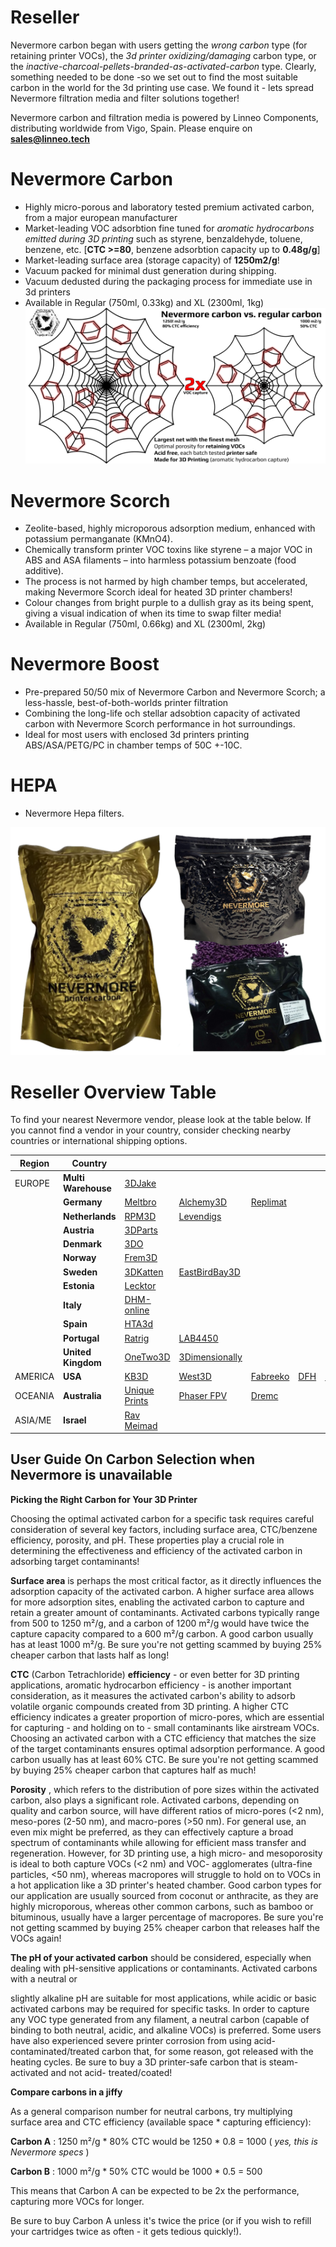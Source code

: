 # Reseller
Nevermore carbon began with users getting the _wrong carbon_ type (for retaining printer VOCs), the _3d printer oxidizing/damaging_ carbon type, or the _inactive-charcoal-pellets-branded-as-activated-carbon_ type. Clearly, something needed to be done -so we set out to find the most suitable carbon in the world for the 3d printing use case. We found it - lets spread Nevermore filtration media and filter solutions together!

Nevermore carbon and filtration media is powered by Linneo Components, distributing worldwide from Vigo, Spain. Please enquire on **sales@linneo.tech**

# Nevermore Carbon

* Highly micro-porous and laboratory tested premium activated carbon, from a major european manufacturer
* Market-leading VOC adsorbtion fine tuned for _aromatic hydrocarbons emitted during 3D printing_ such as styrene, benzaldehyde, toluene, benzene, etc. [**CTC >=80**, benzene adsorbtion capacity up to **0.48g/g**]
* Market-leading surface area (storage capacity) of **1250m2/g**! 
* Vacuum packed for minimal dust generation during shipping.
* Vacuum dedusted during the packaging process for immediate use in 3d printers
* Available in Regular (750ml, 0.33kg) and XL (2300ml, 1kg)
![Nevermore Carbon](Nevermore_vs_Regular_1080.png)


# Nevermore Scorch

* Zeolite-based, highly microporous adsorption medium, enhanced with potassium permanganate (KMnO4).
* Chemically transform printer VOC toxins like styrene – a major VOC in ABS and ASA filaments – into harmless potassium benzoate (food additive).
* The process is not harmed by high chamber temps, but accelerated, making Nevermore Scorch ideal for heated 3D printer chambers!
* Colour changes from bright purple to a dullish gray as its being spent, giving a visual indication of when its time to swap filter media!
* Available in Regular (750ml, 0.66kg) and XL (2300ml, 2kg)

# Nevermore Boost

* Pre-prepared 50/50 mix of Nevermore Carbon and Nevermore Scorch; a less-hassle, best-of-both-worlds printer filtration
* Combining the long-life och stellar adsobtion capacity of activated carbon with Nevermore Scorch performance in hot surroundings.
* Ideal for most users with enclosed 3d printers printing ABS/ASA/PETG/PC in chamber temps of 50C +-10C.

# HEPA

* Nevermore Hepa filters.

![Nevermore Filtration Media](filtration_media.png)

# Reseller Overview Table

To find your nearest Nevermore vendor, please look at the table below. If you cannot find a vendor in your country, consider checking nearby countries or international shipping options.

| Region  | Country            |                                                                             |                                                                                |                                      |                       |                                                                                                                   |
| ------- | ------------------ | --------------------------------------------------------------------------- | ------------------------------------------------------------------------------ | ------------------------------------ | --------------------- | ----------------------------------------------------------------------------------------------------------------- |
| EUROPE  | **Multi Warehouse**    | [3DJake](https://www.3djake.com/)                                                  |                                                                                |                                      |                       |                                                                                                                   |
|         | **Germany**        | [Meltbro](https://meltbro.de/)                                              | [Alchemy3D](https://alchemy3d.de/search?q=nevermore)                           | [Replimat](https://www.replimat.eu/) |                       |                                                                                                                   |
|         | **Netherlands**    | [RPM3D](https://rpm3d.nl/)                                                  | [Levendigs](https://levendigs.com/)                                                                                |                                      |                       |                                                                                                                   |
|         | **Austria**        | [3DParts](https://www.3dparts.at/)                                          |                                                                                |                                      |                       |                                                                                                                   |
|         | **Denmark**        | [3DO](https://3do.eu)                                                       |                                                                                |                                      |                       |                                                                                                                   |
|         | **Norway**         | [Frem3D](https://frem3d.no/collections/nevermore)                           |                                                                                |                                      |                       |                                                                                                                   |
|         | **Sweden**         | [3DKatten](https://3dkatten.se/)                                            | [EastBirdBay3D](https://ebb3d.se/?s=nevermore&post_type=product&product_cat=0) |                                      |                       |                                                                                                                   |
|         | **Estonia**        | [Lecktor](https://lecktor.com/en/)                                          |                                                                                |                                      |                       |                                                                                                                   |
|         | **Italy**          | [DHM-online](https://www.dhm-online.com/en/brand/87-nevermore)              |                                                                                |                                      |                       |                                                                                                                   |
|         | **Spain**          | [HTA3d ](https://www.hta3d.com/en/search?search=nevermore&description=true) |                                                                                |                                      |                       |                                                                                                                   |
|         | **Portugal**       | [Ratrig](https://ratrig.com/)                                               | [LAB4450](https://lab4450.com/)                                                |                                      |                       |                                                                                                                   |
|         | **United Kingdom** | [OneTwo3D](https://www.onetwo3d.co.uk)                                      | [3Dimensionally](https://3dimensionally.com/)                                  |                                      |                       |                                                                                                                   |
| AMERICA | **USA**            | [KB3D](https://kb-3d.com)                                                   | [West3D](https://west3d.com/)                                                  | [Fabreeko](https://www.fabreeko.com) | [DFH](https://dfh.fm) | [Central3DPrinting](https://central3dprinting.com/products/nevermore-activated-carbon-for-voc-standard-xl-scorch) |
| OCEANIA | **Australia**      | [Unique Prints](https://uniqueprints.shop/)                                 | [Phaser FPV](https://www.phaserfpv.com.au/)                                    | [Dremc](https://store.dremc.com.au/) |                       |                                                                                                                   |
| ASIA/ME | **Israel**         | [Rav Meimad](https://en.ravmeimad.shop/)                                    |                                                                                |                                      |                       |                                                                                                                   |


## User Guide On Carbon Selection when Nevermore is unavailable

**Picking the Right Carbon for Your 3D Printer**

Choosing the optimal activated carbon for a specific task requires careful
consideration of several key factors, including surface area, CTC/benzene
efficiency, porosity, and pH. These properties play a crucial role in determining the
effectiveness and efficiency of the activated carbon in adsorbing target
contaminants!

**Surface area** is perhaps the most critical factor, as it directly influences the
adsorption capacity of the activated carbon. A higher surface area allows for more
adsorption sites, enabling the activated carbon to capture and retain a greater
amount of contaminants. Activated carbons typically range from 500 to 1250 m²/g,
and a carbon of 1200 m²/g would have twice the capture capacity compared to a
600 m²/g carbon. A good carbon usually has at least 1000 m²/g.
Be sure you're not getting scammed by buying 25% cheaper carbon that lasts half
as long!

**CTC** (Carbon Tetrachloride) **efficiency** - or even better for 3D printing applications,
aromatic hydrocarbon efficiency - is another important consideration, as it
measures the activated carbon's ability to adsorb volatile organic compounds
created from 3D printing. A higher CTC efficiency indicates a greater proportion of
micro-pores, which are essential for capturing - and holding on to - small
contaminants like airstream VOCs. Choosing an activated carbon with a CTC
efficiency that matches the size of the target contaminants ensures optimal
adsorption performance. A good carbon usually has at least 60% CTC.
Be sure you're not getting scammed by buying 25% cheaper carbon that captures
half as much!

**Porosity** , which refers to the distribution of pore sizes within the activated carbon,
also plays a significant role. Activated carbons, depending on quality and carbon
source, will have different ratios of micro-pores (<2 nm), meso-pores (2-50 nm),
and macro-pores (>50 nm). For general use, an even mix might be preferred, as
they can effectively capture a broad spectrum of contaminants while allowing for
efficient mass transfer and regeneration. However, for 3D printing use, a high
micro- and mesoporosity is ideal to both capture VOCs (<2 nm) and VOC-
agglomerates (ultra-fine particles, <50 nm), whereas macropores will struggle to
hold on to VOCs in a hot application like a 3D printer's heated chamber. Good
carbon types for our application are usually sourced from coconut or anthracite, as
they are highly microporous, whereas other common carbons, such as bamboo or
bituminous, usually have a larger percentage of macropores.
Be sure you're not getting scammed by buying 25% cheaper carbon that releases
half the VOCs again!

**The pH of your activated carbon** should be considered, especially when dealing
with pH-sensitive applications or contaminants. Activated carbons with a neutral or


slightly alkaline pH are suitable for most applications, while acidic or basic activated
carbons may be required for specific tasks. In order to capture any VOC type
generated from any filament, a neutral carbon (capable of binding to both neutral,
acidic, and alkaline VOCs) is preferred. Some users have also experienced severe
printer corrosion from using acid-contaminated/treated carbon that, for some
reason, got released with the heating cycles.
Be sure to buy a 3D printer-safe carbon that is steam-activated and not acid-
treated/coated!

**Compare carbons in a jiffy**

As a general comparison number for neutral carbons, try multiplying surface area
and CTC efficiency (available space * capturing efficiency):

**Carbon A** : 1250 m²/g * 80% CTC would be 1250 * 0.8 = 1000 ( _yes, this is
Nevermore specs_ )

**Carbon B** : 1000 m²/g * 50% CTC would be 1000 * 0.5 = 500

This means that Carbon A can be expected to be 2x the performance, capturing
more VOCs for longer.

Be sure to buy Carbon A unless it's twice the price (or if you wish to refill your
cartridges twice as often - it gets tedious quickly!).


